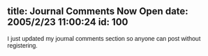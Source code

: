 title: Journal Comments Now Open
date: 2005/2/23 11:00:24
id: 100
---
<font face="Arial">I just updated my journal comments section so anyone can post without registering. </font>